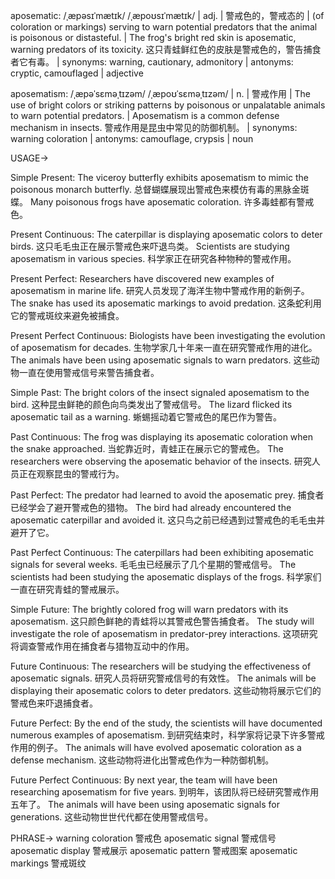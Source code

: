 aposematic: /ˌæpəsɪˈmætɪk/ /ˌæpoʊsɪˈmætɪk/ | adj. | 警戒色的，警戒态的 | (of coloration or markings) serving to warn potential predators that the animal is poisonous or distasteful. |  The frog's bright red skin is aposematic, warning predators of its toxicity.  这只青蛙鲜红色的皮肤是警戒色的，警告捕食者它有毒。 | synonyms: warning, cautionary, admonitory | antonyms: cryptic, camouflaged | adjective


aposematism: /ˌæpəˈsɛməˌtɪzəm/ /ˌæpoʊˈsɛməˌtɪzəm/ | n. | 警戒作用 | The use of bright colors or striking patterns by poisonous or unpalatable animals to warn potential predators. |  Aposematism is a common defense mechanism in insects. 警戒作用是昆虫中常见的防御机制。 | synonyms: warning coloration | antonyms: camouflage, crypsis | noun


USAGE->

Simple Present:
The viceroy butterfly exhibits aposematism to mimic the poisonous monarch butterfly.  总督蝴蝶展现出警戒色来模仿有毒的黑脉金斑蝶。
Many poisonous frogs have aposematic coloration. 许多毒蛙都有警戒色。

Present Continuous:
The caterpillar is displaying aposematic colors to deter birds.  这只毛毛虫正在展示警戒色来吓退鸟类。
Scientists are studying aposematism in various species. 科学家正在研究各种物种的警戒作用。

Present Perfect:
Researchers have discovered new examples of aposematism in marine life. 研究人员发现了海洋生物中警戒作用的新例子。
The snake has used its aposematic markings to avoid predation. 这条蛇利用它的警戒斑纹来避免被捕食。

Present Perfect Continuous:
Biologists have been investigating the evolution of aposematism for decades.  生物学家几十年来一直在研究警戒作用的进化。
The animals have been using aposematic signals to warn predators. 这些动物一直在使用警戒信号来警告捕食者。

Simple Past:
The bright colors of the insect signaled aposematism to the bird.  这种昆虫鲜艳的颜色向鸟类发出了警戒信号。
The lizard flicked its aposematic tail as a warning. 蜥蜴摇动着它警戒色的尾巴作为警告。

Past Continuous:
The frog was displaying its aposematic coloration when the snake approached.  当蛇靠近时，青蛙正在展示它的警戒色。
The researchers were observing the aposematic behavior of the insects. 研究人员正在观察昆虫的警戒行为。

Past Perfect:
The predator had learned to avoid the aposematic prey.  捕食者已经学会了避开警戒色的猎物。
The bird had already encountered the aposematic caterpillar and avoided it. 这只鸟之前已经遇到过警戒色的毛毛虫并避开了它。


Past Perfect Continuous:
The caterpillars had been exhibiting aposematic signals for several weeks.  毛毛虫已经展示了几个星期的警戒信号。
The scientists had been studying the aposematic displays of the frogs. 科学家们一直在研究青蛙的警戒展示。

Simple Future:
The brightly colored frog will warn predators with its aposematism.  这只颜色鲜艳的青蛙将以其警戒色警告捕食者。
The study will investigate the role of aposematism in predator-prey interactions. 这项研究将调查警戒作用在捕食者与猎物互动中的作用。


Future Continuous:
The researchers will be studying the effectiveness of aposematic signals.  研究人员将研究警戒信号的有效性。
The animals will be displaying their aposematic colors to deter predators.  这些动物将展示它们的警戒色来吓退捕食者。


Future Perfect:
By the end of the study, the scientists will have documented numerous examples of aposematism.  到研究结束时，科学家将记录下许多警戒作用的例子。
The animals will have evolved aposematic coloration as a defense mechanism.  这些动物将进化出警戒色作为一种防御机制。


Future Perfect Continuous:
By next year, the team will have been researching aposematism for five years.  到明年，该团队将已经研究警戒作用五年了。
The animals will have been using aposematic signals for generations. 这些动物世世代代都在使用警戒信号。



PHRASE->
warning coloration  警戒色
aposematic signal 警戒信号
aposematic display 警戒展示
aposematic pattern 警戒图案
aposematic markings 警戒斑纹

